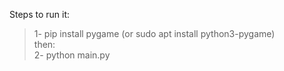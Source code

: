 Steps to run it:
> 1- pip install pygame (or sudo apt install python3-pygame) <br/>
then: <br/>
> 2- python main.py
